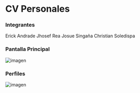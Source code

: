 # CV Personales

### Integrantes

Erick Andrade
Jhosef Rea
Josue Singaña
Christian Soledispa


### Pantalla Principal

![imagen](https://user-images.githubusercontent.com/65979995/182011500-9033bba0-ba3f-41ae-ac52-deec77c7de17.png)

### Perfiles

![imagen](https://user-images.githubusercontent.com/65979995/182011512-4fd867ee-1af4-46d9-a55b-f73477300a63.png)

